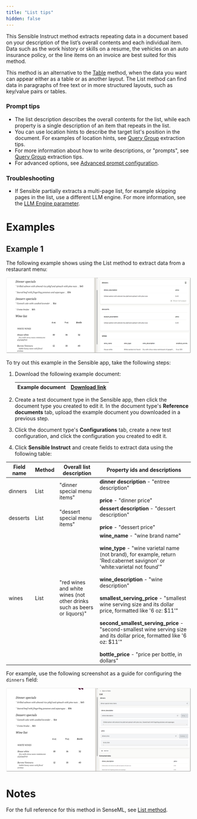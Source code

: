```yaml
---
title: "List tips"
hidden: false
---
```

This Sensible Instruct method extracts repeating data in a document based on your description of the list’s overall contents and each individual item. Data such as the work history or skills on a resume, the vehicles on an auto insurance policy, or the line items on an invoice are best suited for this method. 

This method is an alternative to the [Table](doc:table-tips) method, when the data you want can appear either as a table or as another layout. The List method can find data in paragraphs of free text or in more structured layouts, such as key/value pairs or tables.  

### Prompt tips

- The list description describes the overall contents for the list, while each property is a single description of an item that repeats in the list.
- You can use location hints to describe the target list's position in the document. For examples of location hints, see [Query Group](doc:query-group-tips) extraction tips.
- For more information about how to write descriptions, or "prompts", see [Query Group](doc:query-group-tips) extraction tips.
- For advanced options, see [Advanced prompt configuration](doc:prompt).

### Troubleshooting

- If Sensible partially extracts a multi-page list, for example skipping pages in the list, use a different LLM engine. For more information, see the [LLM Engine parameter](doc:list#parameters). 

Examples
===

Example 1
----

The following example shows using the List method to extract data from a restaurant menu:

![Click to enlarge](https://raw.githubusercontent.com/sensible-hq/sensible-docs/main/readme-sync/assets/v0/images/final/list_instruct.png)

To try out this example in the Sensible app, take the following steps: 

1. Download the following example document:

   | Example document | [Download link](https://raw.githubusercontent.com/sensible-hq/sensible-docs/main/readme-sync/assets/v0/pdfs/list.pdf) |
   | ----------- | ------------------------------------------------------------ |

2. Create a test document type in the Sensible app, then click the document type you created to edit it. In the document type's **Reference documents** tab, upload the example document you downloaded in a previous step.

3. Click the document type's **Configurations** tab, create a new test configuration, and click the configuration you created to edit it.

4. Click **Sensible Instruct** and create fields to extract data using the following table:

| Field name | Method | Overall list description                                     | Property ids and descriptions                                |
| ---------- | ------ | ------------------------------------------------------------ | ------------------------------------------------------------ |
| dinners    | List   | "dinner special menu items"                                  | **dinner description** - "entree description"<br/><br/>**price** - "dinner price" |
| desserts   | List   | "dessert special menu items"                                 | **dessert description** - "dessert description"<br/><br/>**price** - "dessert price" |
| wines      | List   | "red wines and white wines (not other drinks such as beers or liquors)" | **wine_name** - "wine brand name"<br/><br/>**wine_type** - "wine varietal name (not brand), for example, return 'Red:cabernet savignon' or 'white:varietal not found'"<br/><br/>**wine_description** - "wine description"<br/><br/>**smallest_serving_price** - "smallest wine serving size and its dollar price, formatted like '6 oz: $11'"<br/><br/>**second_smallest_serving_price** - "second-smallest wine serving size and its dollar price, formatted like '6 oz: $11'"<br/><br/>**bottle_price** - "price per bottle, in dollars" |

For example, use the following screenshot as a guide for configuring the `dinners` field:

![Click to enlarge](https://raw.githubusercontent.com/sensible-hq/sensible-docs/main/readme-sync/assets/v0/images/final/list_instruct_2.png)

Notes
===

For the full reference for this method in SenseML, see [List method](doc:list).
